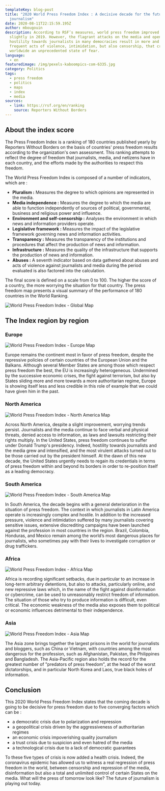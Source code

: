 ```yaml
---
templateKey: blog-post
title: "2020 World Press Freedom Index : A decisive decade for the future of
  journalism"
date: 2020-08-11T22:15:59.195Z
author: mbougouin
description: According to RSF’s measures, world press freedom improved very
  slightly in 2019. However, the flagrant attacks on the media and open
  hostility towards journalists in many democracies result in more and more
  frequent acts of violence, intimidation, but also censorship, that create
  worldwide an unprecedented state of fear.
language:
  - en
featuredimage: /img/pexels-kaboompics-com-6335.jpg
category: Politics
tags:
  - press freedom
  - politics
  - maps
  - index
  - media
sources:
  - link: https://rsf.org/en/ranking
    source: Reporters Without Borders
---
```

## About the index score

The Press Freedom Index is a ranking of 180 countries published yearly by Reporters Without Borders on the basis of countries' press freedom results according to the organization's own assessment. This ranking attempts to reflect the degree of freedom that journalists, media, and netizens have in each country, and the efforts made by the authorities to respect this freedom.

The World Press Freedom Index is composed of a number of indicators, which are :

* **Pluralism :** Measures the degree to which opinions are represented in the media.
* **Media independence :** Measures the degree to which the media are able to function independently of sources of political, governmental, business and religious power and influence.
* **Environment and self-censorship :** Analyses the environment in which news and information providers operate.
* **Legislative framework :** Measures the impact of the legislative framework governing news and information activities.
* **Transparency :** Measures the transparency of the institutions and procedures that affect the production of news and information.
* **Infrastructure :** Measures the quality of the infrastructure that supports the production of news and information.
* **Abuses :** A seventh indicator based on data gathered about abuses and acts of violence against journalists and media during the period evaluated is also factored into the calculation.

The final score is defined on a scale from 0 to 100. The higher the score of a country, the more worrying the situation for that country. The press freedom map presents a visual summary of the performance of 180 countries in the World Ranking. 

![World Press Freedom Index - Global Map](/img/world_press_freedom_index_2020_map.png "World Press Freedom Index 2020")

## The Index region by region

### Europe

![World Press Freedom Index - Europe Map](/img/world_press_freedom_index_2020_europe_map.png "Press Freedom Index 2020 in Europe")

Europe remains the continent most in favor of press freedom, despite the repressive policies of certain countries of the European Union and the Balkans. Although several Member States are among those which respect press freedom the best, the EU is increasingly heterogeneous. Undermined by the successive economic crises, the fight against terrorism, but also by States sliding more and more towards a more authoritarian regime, Europe is showing itself less and less credible in this role of example that we could have given him in the past.

### North America

![World Press Freedom Index - North America Map](/img/world_press_freedom_index_2020_north_america_map.png "Press Freedom Index 2020 in North America")

Across North America, despite a slight improvement, worrying trends persist. Journalists and the media continue to face verbal and physical threats, denied access to information, as laws and lawsuits restricting their rights multiply. In the United States, press freedom continues to suffer under Donald Trump's presidency. Indeed, hostility towards journalists and the media grew and intensified, and the most virulent attacks turned out to be those carried out by the president himself. At the dawn of this new decade, the United States urgently needs to regain its credentials in terms of press freedom within and beyond its borders in order to re-position itself as a leading democracy.

### South America

![World Press Freedom Index - South America Map](/img/world_press_freedom_index_2020_south_america_map.png "Press Freedom Index 2020 in South America")

In South America, the decade begins with a general deterioration in the situation of press freedom. The context in which journalists in Latin America operate is increasingly complex and hostile. In addition to the increased pressure, violence and intimidation suffered by many journalists covering sensitive issues, extensive discrediting campaigns have been launched against the profession in most countries in the region. Brazil, Colombia, Honduras, and Mexico remain among the world’s most dangerous places for journalists, who sometimes pay with their lives to investigate corruption or drug traffickers.

### Africa

![World Press Freedom Index - Africa Map](/img/world_press_freedom_index_2020_africa_map.png "Press Freedom Index 2020 in Africa")

Africa is recording significant setbacks, due in particular to an increase in long-term arbitrary detentions, but also to attacks, particularly online, and new repressive laws which, in the name of the fight against disinformation or cybercrime, can be used to unreasonably restrict freedom of information. The situation of those who try to produce information is difficult, even critical. The economic weakness of the media also exposes them to political or economic influences detrimental to their independence.

### Asia

![World Press Freedom Index - Asia Map](/img/world_press_freedom_index_2020_asia_map.png "Press Freedom Index 2020 in Asia")

The Asia zone brings together the largest prisons in the world for journalists and bloggers, such as China or Vietnam, with countries among the most dangerous for the profession, such as Afghanistan, Pakistan, the Philippines and Bangladesh. The Asia-Pacific region also holds the record for the greatest number of "predators of press freedom", at the head of the worst dictatorships, and in particular North Korea and Laos, true black holes of information.

## Conclusion

This 2020 World Press Freedom Index states that the coming decade is going to be decisive for press freedom due to five converging factors which can be :

* a democratic crisis due to polarization and repression
* a geopolitical crisis driven by the aggressiveness of authoritarian regimes
* an economic crisis impoverishing quality journalism
* a trust crisis due to suspicion and even hatred of the media
* a technological crisis due to a lack of democratic guarantees

To these five types of crisis is now added a health crisis. Indeed, the coronavirus epidemic has allowed us to witness a real regression of press freedom in the world, between censorship and repression of the media, disinformation but also a total and unlimited control of certain States on the media. What will the press of tomorrow look like? The future of journalism is playing out today.
